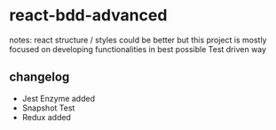 # react-bdd-advanced

notes: react structure / styles could be better but this project is mostly focused on developing functionalities in best possible Test driven way

## changelog
- Jest Enzyme added
- Snapshot Test
- Redux added
